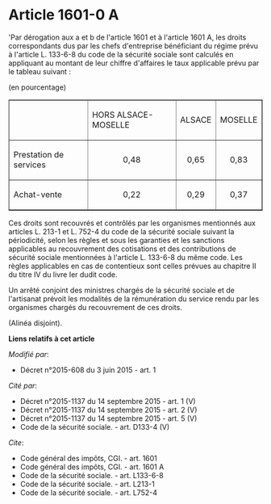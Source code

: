 # Article 1601-0 A

'Par dérogation aux a et b de l'article 1601 et à l'article 1601 A, les droits correspondants dus par les chefs d'entreprise
bénéficiant du régime prévu à l'article L. 133-6-8 du code de la sécurité sociale sont calculés en appliquant au montant de
leur chiffre d'affaires le taux applicable prévu par le tableau suivant :

(en pourcentage)

<table border="1">
  <tbody>
    <tr>
      <td>
      </td><td>

HORS ALSACE-MOSELLE

</td>
      <td>

ALSACE

</td>
      <td>

MOSELLE

</td>
    </tr>
    <tr>
      <td>

Prestation de services</td>
      <td align="center">

0,48</td>
      <td align="center">

0,65</td>
      <td align="center">

0,83</td>
    </tr>
    <tr>
      <td>

Achat-vente</td>
      <td align="center">

0,22</td>
      <td align="center">

0,29</td>
      <td align="center">

0,37</td>
    </tr>
  </tbody>
</table>

Ces droits sont recouvrés et contrôlés par les organismes mentionnés aux articles L. 213-1 et L. 752-4 du code de la sécurité
sociale suivant la périodicité, selon les règles et sous les garanties et les sanctions applicables au recouvrement des
cotisations et des contributions de sécurité sociale mentionnées à l'article L. 133-6-8 du même code. Les règles applicables
en cas de contentieux sont celles prévues au chapitre II du titre IV du livre Ier dudit code.

Un arrêté conjoint des ministres chargés de la sécurité sociale et de l'artisanat prévoit les modalités de la rémunération du
service rendu par les organismes chargés du recouvrement de ces droits.

(Alinéa disjoint).

**Liens relatifs à cet article**

_Modifié par_:

  - Décret n°2015-608 du 3 juin 2015 - art. 1

_Cité par_:

  - Décret n°2015-1137 du 14 septembre 2015 - art. 1 (V)
  - Décret n°2015-1137 du 14 septembre 2015 - art. 2 (V)
  - Décret n°2015-1137 du 14 septembre 2015 - art. 5 (V)
  - Code de la sécurité sociale. - art. D133-4 (V)

_Cite_:

  - Code général des impôts, CGI. - art. 1601
  - Code général des impôts, CGI. - art. 1601 A
  - Code de la sécurité sociale. - art. L133-6-8
  - Code de la sécurité sociale. - art. L213-1
  - Code de la sécurité sociale. - art. L752-4
